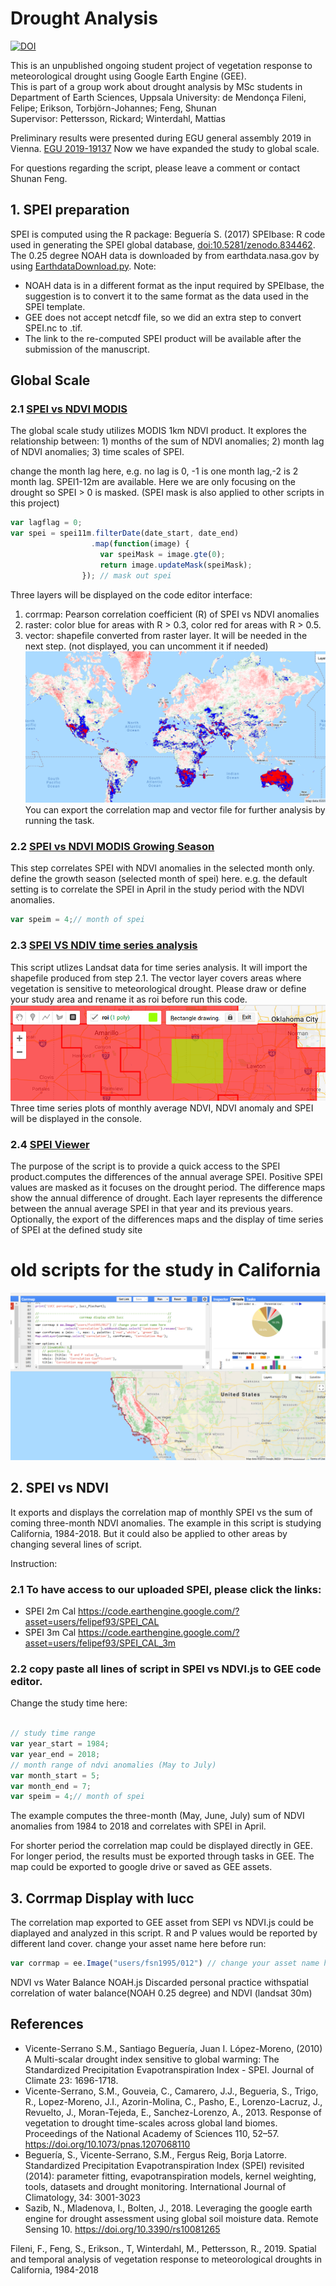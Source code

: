 # Drought Analysis
[![DOI](https://zenodo.org/badge/173935948.svg)](https://zenodo.org/badge/latestdoi/173935948)

This is an unpublished ongoing student project of vegetation response to meteorological drought using Google Earth Engine (GEE).    
This is part of a group work about drought analysis by MSc students in Department of Earth Sciences, Uppsala University: de Mendonça Fileni, Felipe; Erikson, Torbjörn-Johannes; Feng, Shunan    
Supervisor: Pettersson, Rickard; Winterdahl, Mattias                   

Preliminary results were presented during EGU general assembly 2019 in Vienna. [EGU 2019-19137](https://github.com/fsn1995/Drought-Analysis/blob/master/doc/EGU2019-19137_Drought%20Analysis.pdf)
Now we have expanded the study to global scale.

For questions regarding the script, please leave a comment or contact Shunan Feng.

## 1. SPEI preparation
SPEI is computed using the R package: Beguería S. (2017) SPEIbase: R code used in generating the SPEI global database, [doi:10.5281/zenodo.834462](https://github.com/sbegueria/SPEIbase).
The 0.25 degree NOAH data is downloaded by from earthdata.nasa.gov by using [EarthdataDownload.py](https://github.com/fsn1995/PythonFSN/blob/master/EarthdataDownload.py). 
Note: 
- NOAH data is in a different format as the input required by SPEIbase, the suggestion is to convert it to the same format as the data used in the SPEI template.
- GEE does not accept netcdf file, so we did an extra step to convert SPEI.nc to .tif.
- The link to the re-computed SPEI product will be available after the submission of the manuscript.

## Global Scale
### 2.1 [SPEI vs NDVI MODIS](https://github.com/fsn1995/Drought-Analysis/blob/master/SPEI%20vs%20NDVI%20MODIS.js)
The global scale study utilizes MODIS 1km NDVI product. It explores the relationship between: 1) months of the sum of NDVI anomalies; 2) month lag of NDVI anomalies; 3) time scales of SPEI.

change the month lag here, e.g. no lag is 0, -1 is one month lag,-2 is 2 month lag. SPEI1-12m are available. Here we are only focusing on the drought so SPEI > 0 is masked. (SPEI mask is also applied to other scripts in this project)
~~~javascript
var lagflag = 0; 
var spei = spei11m.filterDate(date_start, date_end)
                  .map(function(image) {
                    var speiMask = image.gte(0);
                    return image.updateMask(speiMask);
                }); // mask out spei
~~~
Three layers will be displayed on the code editor interface:
1) corrmap: Pearson correlation coefficient (R) of SPEI vs NDVI anomalies
2) raster: color blue for areas with R > 0.3, color red for areas with R > 0.5.
3) vector: shapefile converted from raster layer. It will be needed in the next step. (not displayed, you can uncomment it if needed)
![screenshot](pic/corrmap.png)  
You can export the correlation map and vector file for further analysis by running the task.
### 2.2 [SPEI vs NDVI MODIS Growing Season](https://github.com/fsn1995/Drought-Analysis/blob/master/SPEI%20vs%20NDVI%20MODIS%20Growth%20Season.js)
This step correlates SPEI with NDVI anomalies in the selected month only.
define the growth season (selected month of spei) here. e.g. the default setting is to correlate the SPEI in April in the study period with the NDVI anomalies.
~~~javascript
var speim = 4;// month of spei 
~~~
### 2.3 [SPEI VS NDIV time series analysis](https://github.com/fsn1995/Drought-Analysis/blob/master/SPEI%20vs%20NDVI%20time%20series%20analysis.js)
This script utlizes Landsat data for time series analysis. It will import the shapefile produced from step 2.1. The vector layer covers areas where vegetation is sensitive to meteorological drought. Please draw or define your study area and rename it as roi before run this code. 
![screenshot](pic/draw.png)
Three time series plots of monthly average NDVI, NDVI anomaly and SPEI will be displayed in the console.

### 2.4 [SPEI Viewer](https://github.com/fsn1995/Drought-Analysis/blob/master/SPEI%20viewer.js)  
The purpose of the script is to provide a quick access to the SPEI product.computes the differences of the annual average SPEI. Positive SPEI values are masked as it focuses on the drought period. The difference maps show the annual difference of drought. Each layer represents the difference between the annual average SPEI in that year and its previous years.  
Optionally, the export of the differences maps and the display of time series of SPEI at the defined study site      

# old scripts for the study in California
![screenshot](pic/interface.png)
## 2. SPEI vs NDVI
It exports and displays the correlation map of monthly SPEI vs the sum of coming three-month NDVI anomalies. The example in this script is studying California, 1984-2018. But it could also be applied to other areas by changing several lines of script.

Instruction:
### 2.1 To have access to our uploaded SPEI, please click the links:
- SPEI 2m Cal https://code.earthengine.google.com/?asset=users/felipef93/SPEI_CAL
- SPEI 3m Cal https://code.earthengine.google.com/?asset=users/felipef93/SPEI_CAL_3m
### 2.2 copy paste all lines of script in SPEI vs NDVI.js to GEE code editor.
Change the study time here:
~~~javascript

// study time range
var year_start = 1984;
var year_end = 2018;
// month range of ndvi anomalies (May to July)
var month_start = 5;
var month_end = 7;
var speim = 4;// month of spei 

~~~
The example computes the three-month (May, June, July) sum of NDVI anomalies from 1984 to 2018 and correlates with SPEI in April.

For shorter period the correlation map could be displayed directly in GEE. For longer period, the results must be exported through tasks in GEE. The map could be exported to google drive or saved as GEE assets.
## 3. Corrmap Display with lucc
The correlation map exported to GEE asset from SEPI vs NDVI.js could be diaplayed and analyzed in this script. R and P values would be reported by different land cover.
change your asset name here before run:
~~~javascript
var corrmap = ee.Image("users/fsn1995/012") // change your asset name here
~~~


NDVI vs Water Balance NOAH.js
Discarded personal practice withspatial correlation of water balance(NOAH 0.25 degree) and NDVI (landsat 30m)

## References
- Vicente-Serrano S.M., Santiago Beguería, Juan I. López-Moreno, (2010) A Multi-scalar drought index sensitive to global warming: The Standardized Precipitation Evapotranspiration Index - SPEI. Journal of Climate 23: 1696-1718.
- Vicente-Serrano, S.M., Gouveia, C., Camarero, J.J., Begueria, S., Trigo, R., Lopez-Moreno, J.I., Azorin-Molina, C., Pasho, E., Lorenzo-Lacruz, J., Revuelto, J., Moran-Tejeda, E., Sanchez-Lorenzo, A., 2013. Response of vegetation to drought time-scales across global land biomes. Proceedings of the National Academy of Sciences 110, 52–57. https://doi.org/10.1073/pnas.1207068110
- Beguería, S., Vicente-Serrano, S.M., Fergus Reig, Borja Latorre. Standardized Precipitation Evapotranspiration Index (SPEI) revisited (2014): parameter fitting, evapotranspiration models, kernel weighting, tools, datasets and drought monitoring. International Journal of Climatology, 34: 3001-3023
- Sazib, N., Mladenova, I., Bolten, J., 2018. Leveraging the google earth engine for drought assessment using global soil moisture data. Remote Sensing 10. https://doi.org/10.3390/rs10081265  

Fileni, F., Feng, S., Erikson., T, Winterdahl, M., Pettersson, R., 2019. Spatial and temporal analysis of vegetation response to meteorological droughts in California, 1984-2018
